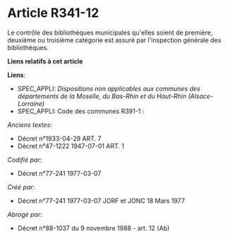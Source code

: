 # Article R341-12

Le contrôle des bibliothèques municipales qu'elles soient de première, deuxième ou troisième catégorie est assuré par
l'inspection générale des bibliothèques.

**Liens relatifs à cet article**

**Liens**:

  - SPEC_APPLI: *Dispositions non applicables aux communes des départements de la Moselle, du Bas-Rhin et du Haut-Rhin (Alsace-Lorraine)*
  - SPEC_APPLI: Code des communes R391-1 :

_Anciens textes_:

  - Décret n°1933-04-29 ART. 7
  - Décret n°47-1222 1947-07-01 ART. 1

_Codifié par_:

  - Décret n°77-241 1977-03-07

_Créé par_:

  - Décret n°77-241 1977-03-07 JORF et JONC 18 Mars 1977

_Abrogé par_:

  - Décret n°88-1037 du 9 novembre 1988 - art. 12 (Ab)
